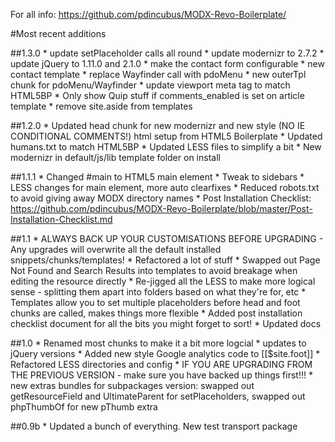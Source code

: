 For all info: https://github.com/pdincubus/MODX-Revo-Boilerplate/

#Most recent additions

##1.3.0
    * update setPlaceholder calls all round
    * update modernizr to 2.7.2
    * update jQuery to 1.11.0 and 2.1.0
    * make the contact form configurable
    * new contact template
    * replace Wayfinder call with pdoMenu
    * new outerTpl chunk for pdoMenu/Wayfinder
    * update viewport meta tag to match HTML5BP
    * Only show Quip stuff if comments_enabled is set on article template
    * remove site.aside from templates

##1.2.0
    * Updated head chunk for new modernizr and new style (NO IE CONDITIONAL COMMENTS!) html setup from HTML5 Boilerplate
    * Updated humans.txt to match HTML5BP
    * Updated LESS files to simplify a bit
    * New modernizr in default/js/lib template folder on install

##1.1.1
    * Changed #main to HTML5 main element
    * Tweak to sidebars
    * LESS changes for main element, more auto clearfixes
    * Reduced robots.txt to avoid giving away MODX directory names
    * Post Installation Checklist: https://github.com/pdincubus/MODX-Revo-Boilerplate/blob/master/Post-Installation-Checklist.md

##1.1
    * ALWAYS BACK UP YOUR CUSTOMISATIONS BEFORE UPGRADING - Any upgrades will overwrite all the default installed snippets/chunks/templates!
    * Refactored a lot of stuff
    * Swapped out Page Not Found and Search Results into templates to avoid breakage when editing the resource directly
    * Re-jigged all the LESS to make more logical sense - splitting them apart into folders based on what they're for, etc
    * Templates allow you to set multiple placeholders before head and foot chunks are called, makes things more flexible
    * Added post installation checklist document for all the bits you might forget to sort!
    * Updated docs

##1.0
    * Renamed most chunks to make it a bit more logcial
    * updates to jQuery versions
    * Added new style Google analytics code to [[$site.foot]]
    * Refactored LESS directories and config
    * IF YOU ARE UPGRADING FROM THE PREVIOUS VERSION - make sure you have backed up things first!!!
    * new extras bundles for subpackages version: swapped out getResourceField and UltimateParent for setPlaceholders, swapped out phpThumbOf for new pThumb extra

##0.9b
    * Updated a bunch of everything. New test transport package
